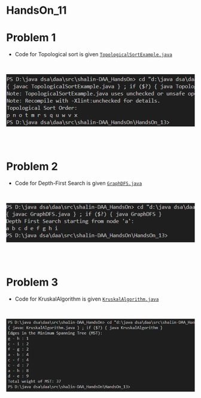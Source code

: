 # HandsOn_11

# Problem 1

* Code for Topological sort is given [`TopologicalSortExample.java`](TopologicalSortExample.java)

<br>

![alt text](topologicalsort.png)

<br>
<br>



# Problem 2

* Code for Depth-First Search is given [`GraphDFS.java`](GraphDFS.java)

<br>

![alt text](GraphDFS.png)

<br>
<br>

# Problem 3

* Code for KruskalAlgorithm is given [`KruskalAlgorithm.java`](KruskalAlgorithm.java)

<br>

![alt text](KruskalAlgorithm.png)




